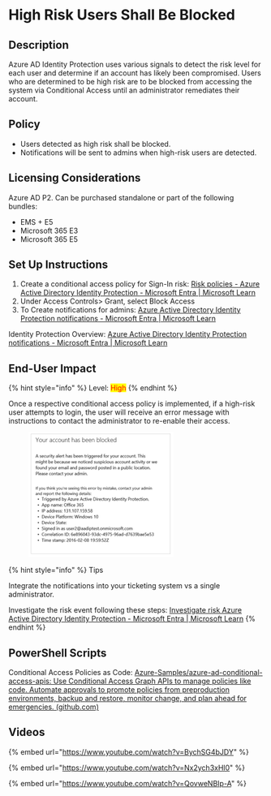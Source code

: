 # High Risk Users Shall Be Blocked

## Description

Azure AD Identity Protection uses various signals to detect the risk level for each user and determine if an account has likely been compromised. Users who are determined to be high risk are to be blocked from accessing the system via Conditional Access until an administrator remediates their account.

## Policy

* Users detected as high risk shall be blocked.
* Notifications will be sent to admins when high-risk users are detected.

## Licensing Considerations

Azure AD P2. Can be purchased standalone or part of the following bundles:

* EMS + E5
* Microsoft 365 E3
* Microsoft 365 E5



## Set Up Instructions

1. Create a conditional access policy for Sign-In risk: [Risk policies - Azure Active Directory Identity Protection - Microsoft Entra | Microsoft Learn](https://learn.microsoft.com/en-us/azure/active-directory/identity-protection/howto-identity-protection-configure-risk-policies)
2. Under Access Controls> Grant, select Block Access
3. To Create notifications for admins: [Azure Active Directory Identity Protection notifications - Microsoft Entra | Microsoft Learn](https://learn.microsoft.com/en-us/azure/active-directory/identity-protection/howto-identity-protection-configure-notifications)

Identity Protection Overview: [Azure Active Directory Identity Protection notifications - Microsoft Entra | Microsoft Learn](https://learn.microsoft.com/en-us/azure/active-directory/identity-protection/howto-identity-protection-configure-notifications)

## End-User Impact

{% hint style="info" %}
Level: <mark style="color:red;">High</mark>
{% endhint %}

Once a respective conditional access policy is implemented, if a high-risk user attempts to login, the user will receive an error message with instructions to contact the administrator to re-enable their access.

<div align="left">

<figure><img src="../../.gitbook/assets/pic3.png" alt=""><figcaption></figcaption></figure>

</div>

{% hint style="info" %}
Tips

Integrate the notifications into your ticketing system vs a single administrator.

Investigate the risk event following these steps: [Investigate risk Azure Active Directory Identity Protection - Microsoft Entra | Microsoft Learn](https://learn.microsoft.com/en-us/azure/active-directory/identity-protection/howto-identity-protection-investigate-risk)
{% endhint %}

## PowerShell Scripts

Conditional Access Policies as Code: [Azure-Samples/azure-ad-conditional-access-apis: Use Conditional Access Graph APIs to manage policies like code. Automate approvals to promote policies from preproduction environments, backup and restore, monitor change, and plan ahead for emergencies. (github.com)](https://github.com/Azure-Samples/azure-ad-conditional-access-apis)

## Videos

{% embed url="https://www.youtube.com/watch?v=BychSG4bJDY" %}

{% embed url="https://www.youtube.com/watch?v=Nx2ych3xHl0" %}

{% embed url="https://www.youtube.com/watch?v=QovweNBIp-A" %}

